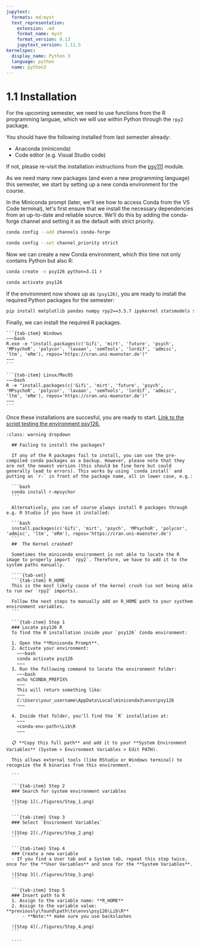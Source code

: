 ```yaml
---
jupytext:
  formats: md:myst
  text_representation:
    extension: .md
    format_name: myst
    format_version: 0.13
    jupytext_version: 1.11.5
kernelspec:
  display_name: Python 3
  language: python
  name: python3
---
```


# 1.1 Installation

For the upcoming semester, we need to use functions from the R programming languae, which we will use within Python through the `rpy2` package.

You should have the following installed from last semester already:

- Anaconda (miniconda)
- Code editor (e.g. Visual Studio code)

If not, please re-visit the installation instructions from the [psy111](https://mibur1.github.io/psy111/book/introduction/1_Setup/0_Introduction.html) module.

As we need many new packages (and even a new programming language) this semester, we start by setting up a new conda environment for the course. 

In the Miniconda prompt (later, we'll see how to access Conda from the VS Code terminal), let's first ensure that we install the necessary dependencies from an up-to-date and reliable source. We’ll do this by adding the conda-forge channel and setting it as the default with strict priority.

```bash
conda config --add channels conda-forge
```
```bash
conda config --set channel_priority strict
```

Now we can create a new Conda environment, which this time not only contains Python but also R:


```bash
conda create -n psy126 python=3.11 r
```
```bash
conda activate psy126
```

If the environment now shows up as `(psy126)`, you are ready to install the required Python packages for the semester:

```bash
pip install matplotlib pandas numpy rpy2==3.5.7 ipykernel statsmodels seaborn
```

Finally, we can install the required R packages.


````{tab-set}
```{tab-item} Windows
~~~bash
R.exe -e "install.packages(c('Gifi', 'mirt', 'future', 'psych', 'MPsychoR', 'polycor', 'lavaan', 'semTools', 'lordif', 'admisc', 'ltm', 'eRm'), repos='https://cran.uni-muenster.de')"
~~~
```

```{tab-item} Linux/MacOS
~~~bash
R -e "install.packages(c('Gifi', 'mirt', 'future', 'psych', 'MPsychoR', 'polycor', 'lavaan', 'semTools', 'lordif', 'admisc', 'ltm', 'eRm'), repos='https://cran.uni-muenster.de')"
~~~
```
````

Once these installations are succesful, you are ready to start.
[Link to the script testing the environment psy126.](https://elearning.uni-oldenburg.de/dispatch.php/course/files/index/fb7cffb2862814204658237b158e2baf?cid=8d69f333772c13bb395a1419339af627)


`````{admonition} 🔧 Potential Issues
:class: warning dropdown

  ## Failing to install the packages?

  If any of the R packages fail to install, you can use the pre-compiled conda packages as a backup. However, please note that they are not the newest version (this should be fine here but could generally lead to errors). This works by using `conda install` and putting an `r-` in front of the package name, all in lower case, e.g.:

  ```bash
  conda install r-mpsychor
  ```

  Alternatively, you can of course always install R packages through e.g. R Studio if you have it installed:

  ```bash
  install.packages(c('Gifi', 'mirt', 'psych', 'MPsychoR', 'polycor', 'admisc', 'ltm', 'eRm'), repos='https://cran.uni-muenster.de')
  ```
  ##  The Kernel crashed?

  Sometimes the miniconda environment is not able to locate the R image to properly import `rpy2`. Therefore, we have to add it to the system paths manually.

  ````{tab-set}
  ```{tab-item} R_HOME
  This is the most likely cause of the kernel crush (us not being able to run owr `rpy2` imports).
  
  Follow the next steps to manually add an R_HOME path to your systhem environment variables.
  ```

  ```{tab-item} Step 1
  ### Locate psy126 R
  To find the R installation inside your `psy126` Conda environment:

  1. Open the **Miniconda Prompt**.
  2. Activate your environment:
    ~~~bash
    conda activate psy126
    ~~~
  3. Run the following command to locate the environment folder:
    ~~~bash
    echo %CONDA_PREFIX%
    ~~~
    This will return something like:
    ~~~
    C:\Users\your_username\AppData\Local\miniconda3\envs\psy126
    ~~~

  4. Inside that folder, you'll find the `R` installation at:
    ~~~
    <conda-env-path>\Lib\R
    ~~~

  📋 **Copy this full path** and add it to your **System Environment Variables** (System > Environment Variables > Edit PATH).

  This allows external tools (like RStudio or Windows terminal) to recognize the R binaries from this environment.

  ```

  ```{tab-item} Step 2
  ### Search for system environment variables 

  ![Step 1](./figures/Step_1.png)
  ```

  ```{tab-item} Step 3
  ### Select `Environment Variables` 

  ![Step 2](./figures/Step_2.png)
  ```

  ```{tab-item} Step 4
  ### Create a new variable
  - If you find a User tab and a System tab, repeat this step twice, once for the **User Variables** and once for the **System Variables**.

  ![Step 3](./figures/Step_3.png)
  ```

  ```{tab-item} Step 5
  ### Insert path to R
  1. Assign to the variable name: **R_HOME**
  2. Assign to the variable value: **previously\found\path\to\envs\psy126\Lib\R**
      - **Note:** make sure you use backslashes

  ![Step 4](./figures/Step_4.png)
  ```

  ````

`````
